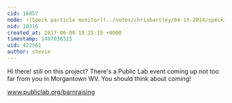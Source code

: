 ```yaml
---
cid: 16857
node: ![Speck particle monitor](../notes/chrisbartley/04-15-2014/speck-particle-monitor)
nid: 10316
created_at: 2017-06-09 19:25:15 +0000
timestamp: 1497036315
uid: 422561
author: stevie
---
```


Hi there! still on this project? There's a Public Lab event coming up not too far from you in Morgantown WV. You should think about coming! 

www.publiclab.org/barnraising 